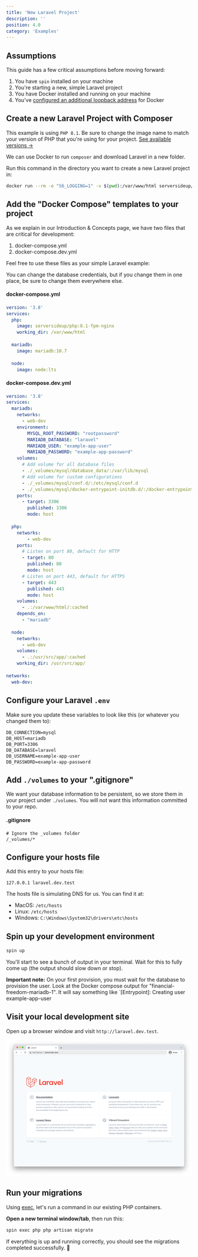 ```yaml
---
title: 'New Laravel Project'
description: ''
position: 4.0
category: 'Examples'
---
```


## Assumptions
This guide has a few critical assumptions before moving forward:
1. You have `spin` installed on your machine
1. You're starting a new, simple Laravel project
1. You have Docker installed and running on your machine
1. You've [configured an additional loopback address](helpful-docker-configurations/add-loopback-address) for Docker

## Create a new Laravel Project with Composer
<alert type="warning">

This example is using `PHP 8.1`. Be sure to change the image name to match your version of PHP that you're using for your project. [See available versions →](https://github.com/serversideup/docker-php/#available-docker-images)

</alert>

We can use Docker to run `composer` and download Laravel in a new folder.

Run this command in the directory you want to create a new Laravel project in:
```bash
docker run --rm -e "S6_LOGGING=1" -v $(pwd):/var/www/html serversideup/php:8.1-fpm composer create-project laravel/laravel example-app
```

## Add the "Docker Compose" templates to your project
As we explain in our Introduction & Concepts page, we have two files that are critical for development:

1. docker-compose.yml
1. docker-compose.dev.yml

Feel free to use these files as your simple Laravel example:

<alert type="warning">

You can change the database credentials, but if you change them in one place, be sure to change them everywhere else.

</alert>

#### docker-compose.yml
```yaml
version: '3.8'
services:
  php:
    image: serversideup/php:8.1-fpm-nginx
    working_dir: /var/www/html

  mariadb:
    image: mariadb:10.7
  
  node:
    image: node:lts
```

#### docker-compose.dev.yml
```yaml
version: '3.8'
services: 
  mariadb:
    networks:
      - web-dev
    environment:
        MYSQL_ROOT_PASSWORD: "rootpassword"
        MARIADB_DATABASE: "laravel"
        MARIADB_USER: "example-app-user"
        MARIADB_PASSWORD: "example-app-password"
    volumes:
      # Add volume for all database files
      - ./_volumes/mysql/database_data/:/var/lib/mysql
      # Add volume for custom configurations
      - ./_volumes/mysql/conf.d/:/etc/mysql/conf.d
      - ./_volumes/mysql/docker-entrypoint-initdb.d/:/docker-entrypoint-initdb.d
    ports:
      - target: 3306
        published: 3306
        mode: host

  php:
    networks:
        - web-dev
    ports:
      # Listen on port 80, default for HTTP
      - target: 80
        published: 80
        mode: host
      # Listen on port 443, default for HTTPS
      - target: 443
        published: 443
        mode: host
    volumes:
      - .:/var/www/html/:cached
    depends_on:
      - "mariadb"

  node:
    networks:
      - web-dev
    volumes:
      - .:/usr/src/app/:cached
    working_dir: /usr/src/app/

networks:
  web-dev:
```

## Configure your Laravel `.env`
Make sure you update these variables to look like this (or whatever you changed them to):
```
DB_CONNECTION=mysql
DB_HOST=mariadb
DB_PORT=3306
DB_DATABASE=laravel
DB_USERNAME=example-app-user
DB_PASSWORD=example-app-password
```

## Add `./volumes` to your ".gitignore"
We want your database information to be persistent, so we store them in your project under `./volumes`. You will not want this information committed to your repo.

#### .gitignore
```
# Ignore the _volumes folder
/_volumes/*
```

## Configure your hosts file 
Add this entry to your hosts file:
```
127.0.0.1 laravel.dev.test
```

The hosts file is simulating DNS for us. You can find it at:
* MacOS: `/etc/hosts`
* Linux: `/etc/hosts`
* Windows: `C:\Windows\System32\drivers\etc\hosts`

## Spin up your development environment
```bash
spin up
```

You'll start to see a bunch of output in your terminal. Wait for this to fully come up (the output should slow down or stop).

**Important note:** On your first provision, you must wait for the database to provision the user. Look at the Docker compose output for "financial-freedom-mariadb-1". It will say something like `[Entrypoint]: Creating user example-app-user

## Visit your local development site
Open up a browser window and visit `http://laravel.dev.test`.

![Laravel will load locally on your development environment.](laravel-example/test-site.png "Laravel Test Site")

## Run your migrations
Using [exec](command-reference/exec), let's run a command in our existing PHP containers.

**Open a new terminal window/tab**, then run this:
```bash
spin exec php php artisan migrate
```

If everything is up and running correctly, you should see the migrations completed successfully. 🥳